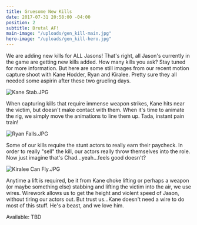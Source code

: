 ```yaml
---
title: Gruesome New Kills
date: 2017-07-31 20:58:00 -04:00
position: 2
subtitle: Brutal AF!
main-image: "/uploads/gen_kill-main.jpg"
hero-image: "/uploads/gen_kill-hero.jpg"
---
```


We are adding new kills for ALL Jasons! That's right, all Jason's currently in the game are getting new kills added. How many kills you ask? Stay tuned for more information. But here are some still images from our recent motion capture shoot with Kane Hodder, Ryan and Kiralee. Pretty sure they all needed some aspirin after these two grueling days.

![Kane Stab.JPG](/uploads/Kane%20Stab.JPG)

When capturing kills that require immense weapon strikes, Kane hits near the victim, but doesn't make contact with them. When it's time to animate the rig, we simply move the animations to line them up. Tada, instant pain train!

![Ryan Falls.JPG](/uploads/Ryan%20Falls.JPG)

Some of our kills require the stunt actors to really earn their paycheck. In order to really "sell" the kill, our actors really throw themselves into the role. Now just imagine that's Chad...yeah...feels good doesn't?

![Kiralee Can Fly.JPG](/uploads/Kiralee%20Can%20Fly.JPG)

Anytime a lift is required, be it from Kane choke lifting or perhaps a weapon (or maybe something else) stabbing and lifting the victim into the air, we use wires. Wirework allows us to get the height and violent speed of Jason, without tiring our actors out. But trust us...Kane doesn't need a wire to do most of this stuff. He's a beast, and we love him.

Available: TBD   